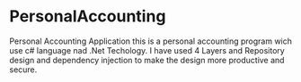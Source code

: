 # PersonalAccounting
 Personal Accounting Application
this is a personal accounting program wich use c# language nad .Net Techology.
I have used 4 Layers and Repository design and dependency injection to make the design more productive and secure.
